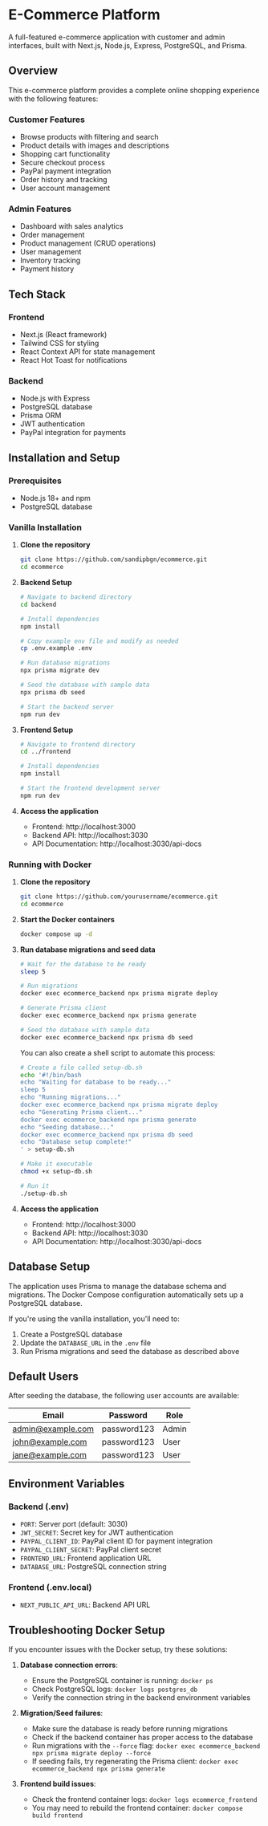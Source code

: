 # E-Commerce Platform

A full-featured e-commerce application with customer and admin interfaces, built with Next.js, Node.js, Express, PostgreSQL, and Prisma.

## Overview

This e-commerce platform provides a complete online shopping experience with the following features:

### Customer Features

- Browse products with filtering and search
- Product details with images and descriptions
- Shopping cart functionality
- Secure checkout process
- PayPal payment integration
- Order history and tracking
- User account management

### Admin Features

- Dashboard with sales analytics
- Order management
- Product management (CRUD operations)
- User management
- Inventory tracking
- Payment history

## Tech Stack

### Frontend

- Next.js (React framework)
- Tailwind CSS for styling
- React Context API for state management
- React Hot Toast for notifications

### Backend

- Node.js with Express
- PostgreSQL database
- Prisma ORM
- JWT authentication
- PayPal integration for payments

## Installation and Setup

### Prerequisites

- Node.js 18+ and npm
- PostgreSQL database

### Vanilla Installation

1. **Clone the repository**

   ```bash
   git clone https://github.com/sandipbgn/ecommerce.git
   cd ecommerce
   ```

2. **Backend Setup**

   ```bash
   # Navigate to backend directory
   cd backend

   # Install dependencies
   npm install

   # Copy example env file and modify as needed
   cp .env.example .env

   # Run database migrations
   npx prisma migrate dev

   # Seed the database with sample data
   npx prisma db seed

   # Start the backend server
   npm run dev
   ```

3. **Frontend Setup**

   ```bash
   # Navigate to frontend directory
   cd ../frontend

   # Install dependencies
   npm install

   # Start the frontend development server
   npm run dev
   ```

4. **Access the application**
   - Frontend: http://localhost:3000
   - Backend API: http://localhost:3030
   - API Documentation: http://localhost:3030/api-docs

### Running with Docker

1. **Clone the repository**

   ```bash
   git clone https://github.com/yourusername/ecommerce.git
   cd ecommerce
   ```

2. **Start the Docker containers**

   ```bash
   docker compose up -d
   ```

3. **Run database migrations and seed data**

   ```bash
   # Wait for the database to be ready
   sleep 5
   
   # Run migrations
   docker exec ecommerce_backend npx prisma migrate deploy
   
   # Generate Prisma client
   docker exec ecommerce_backend npx prisma generate
   
   # Seed the database with sample data
   docker exec ecommerce_backend npx prisma db seed
   ```

   You can also create a shell script to automate this process:

   ```bash
   # Create a file called setup-db.sh
   echo '#!/bin/bash
   echo "Waiting for database to be ready..."
   sleep 5
   echo "Running migrations..."
   docker exec ecommerce_backend npx prisma migrate deploy
   echo "Generating Prisma client..."
   docker exec ecommerce_backend npx prisma generate
   echo "Seeding database..."
   docker exec ecommerce_backend npx prisma db seed
   echo "Database setup complete!"
   ' > setup-db.sh
   
   # Make it executable
   chmod +x setup-db.sh
   
   # Run it
   ./setup-db.sh
   ```

4. **Access the application**
   - Frontend: http://localhost:3000
   - Backend API: http://localhost:3030
   - API Documentation: http://localhost:3030/api-docs

## Database Setup

The application uses Prisma to manage the database schema and migrations. The Docker Compose configuration automatically sets up a PostgreSQL database.

If you're using the vanilla installation, you'll need to:

1. Create a PostgreSQL database
2. Update the `DATABASE_URL` in the `.env` file
3. Run Prisma migrations and seed the database as described above

## Default Users

After seeding the database, the following user accounts are available:

| Email             | Password      | Role  |
| ----------------- | ------------- | ----- |
| admin@example.com | password123   | Admin |
| john@example.com  | password123   | User  |
| jane@example.com  | password123   | User  |

## Environment Variables

### Backend (.env)

- `PORT`: Server port (default: 3030)
- `JWT_SECRET`: Secret key for JWT authentication
- `PAYPAL_CLIENT_ID`: PayPal client ID for payment integration
- `PAYPAL_CLIENT_SECRET`: PayPal client secret
- `FRONTEND_URL`: Frontend application URL
- `DATABASE_URL`: PostgreSQL connection string

### Frontend (.env.local)

- `NEXT_PUBLIC_API_URL`: Backend API URL

## Troubleshooting Docker Setup

If you encounter issues with the Docker setup, try these solutions:

1. **Database connection errors**:
   - Ensure the PostgreSQL container is running: `docker ps`
   - Check PostgreSQL logs: `docker logs postgres_db`
   - Verify the connection string in the backend environment variables

2. **Migration/Seed failures**:
   - Make sure the database is ready before running migrations
   - Check if the backend container has proper access to the database
   - Run migrations with the `--force` flag: `docker exec ecommerce_backend npx prisma migrate deploy --force`
   - If seeding fails, try regenerating the Prisma client: `docker exec ecommerce_backend npx prisma generate`

3. **Frontend build issues**:
   - Check the frontend container logs: `docker logs ecommerce_frontend`
   - You may need to rebuild the frontend container: `docker compose build frontend`